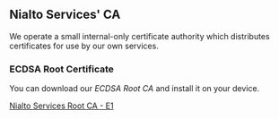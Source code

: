 ## Nialto Services' CA

We operate a small internal-only certificate authority which distributes certificates for use by our own services.

### ECDSA Root Certificate

You can download our *ECDSA Root CA* and install it on your device.

[Nialto Services Root CA - E1](https://ca.nialtoservices.co.uk/certificates/ns_root_e1.crt)
